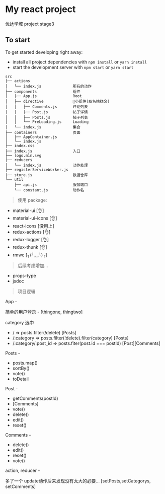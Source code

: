 # My react project
优达学城 project stage3

## To start

To get started developing right away:

* install all project dependencies with `npm install` or `yarn install`
* start the development server with `npm start` or `yarn start`


```
src
├── actions
│   └── index.js              所有的动作
├── components                组件
│   ├── App.js                Root
│   ├── directive             小组件(取名糟糕😰)
│   │   ├── Comments.js       评论列表
│   │   ├── Post.js           帖子详情
│   │   ├── Posts.js          帖子列表
│   │   └── PreLoading.js     Loading
│   └── index.js              集合
├── containers                页面
│   ├── AppContainer.js
│   └── index.js
├── index.css
├── index.js                  入口 
├── logo.min.svg
├── reducers
│   └── index.js              动作处理
├── registerServiceWorker.js
├── store.js                  数据仓库
└── util
    ├── api.js                服务端口
    └── constant.js           动作名
```

> 使用 package:

 - material-ui            [👌]
 - material-ui-icons      [👌]
 - react-icons            [没用上]
 - redux-actions          [👌]
 - redux-logger           [👌]
 - redux-thunk            [👌]
 - rmwc                   [╮(╯﹏╰)╭]
 
> 后续考虑增加...
 - props-type
 - jsdoc

 > 项目逻辑

 App -

简单的用户登录 - [thingone, thingtwo]

category 选中

 - / => posts.filter(!delete) [Posts]
 - /:category => posts.filter(!delete).filter(category) [Posts]
 - /:category/:post_id => posts.fiter(post.id === postId) [Post][Comments]

Posts - 

 - posts.map()
 - sortBy()
 - vote()
 - toDetail

 Post - 

 - getComments(postId)
 - [Comments]
 - vote()
 - delete()
 - edit()
 - reset()

 Comments - 

 - delete()
 - edit()
 - reset()
 - vote()

 action, reducer -

 多了一个 update动作后来发现没有太大的必要...
 [setPosts,setCategorys, setComments]